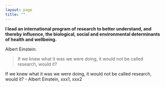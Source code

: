```yaml
---
layout: page
title: ""
---
```


**I lead an international program of research to better understand, and thereby influence, the biological, social and environmental determinants of health and wellbeing.** 

Albert Einstein:
> If we knew what it was we were doing, it would not be called research, would it?


  
<html>
        <div class="container">
          <p class="intro-subtitle"><span class="text-slider-items">If we knew what it was we were doing, it would not be called research, would it? - Albert Einstein, xxx1, xxx2</span><strong class="text-slider"></strong></p>
        </div>
</html>
